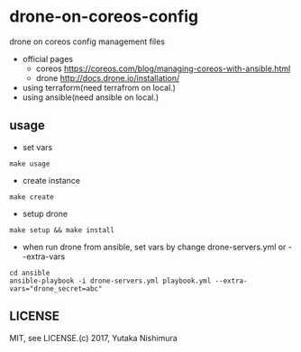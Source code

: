 # drone-on-coreos-config
drone on coreos config management files
* official pages
  * coreos https://coreos.com/blog/managing-coreos-with-ansible.html
  * drone http://docs.drone.io/installation/ 
* using terraform(need terrafrom on local.)
* using ansible(need ansible on local.)

## usage 
* set vars
```
make usage
```
* create instance
```
make create
```
* setup drone
```
make setup && make install
```
* when run drone from ansible, set vars by change drone-servers.yml or --extra-vars
```
cd ansible
ansible-playbook -i drone-servers.yml playbook.yml --extra-vars="drone_secret=abc"
```

## LICENSE
MIT, see LICENSE.(c) 2017, Yutaka Nishimura
